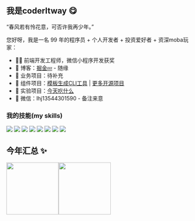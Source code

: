 ## 我是coderItway 😋

“春风若有怜花意，可否许我再少年。”

您好呀，我是一名 99 年的程序员 + 个人开发者 + 投资爱好者 + 资深moba玩家：

- 👨‍💻 前端开发工程师，微信小程序开发获奖
- 📝 博客：[掘金💤](https://juejin.cn/user/3518872093460680) - 随缘
- 🏡 业务项目：待补充
- 🚀 组件项目：<a href="https://github.com/coderItway/vue-turbo-cli" target="_blank">模板生成CLI工具</a> | <a href="https://github.com/coderItway?tab=repositories" target="_blank">更多开源项目</a>
- 🔬 实验项目：<a href="https://github.com/coderItway/cursor-food-fate" target="_blank">今天吃什么</a>
- 🤺 微信：lhj13544301590 - 备注来意

### 我的技能(my skills)   

![](https://img.shields.io/badge/-HTML-FF581E?style=flat-square&logo=HTML5&logoColor=fff)
![](https://img.shields.io/badge/-CSS-1457A9?style=flat-square&logo=CSS3&logoColor=fff)
![](https://img.shields.io/badge/-JavaScript-3e74a2?style=flat-square&logo=JavaScript&logoColor=fff)
![](https://img.shields.io/badge/-TypeScript-2496ED?style=flat-square&logo=TypeScript&logoColor=fff)
![](https://img.shields.io/badge/-Node.js-339933?style=flat-square&logo=Node.js&logoColor=fff)
![](https://img.shields.io/badge/-Vue-4fc08d?style=flat-square&logo=Vue.js&logoColor=fff)
![](https://img.shields.io/badge/-MySQL-4479A1?style=flat-square&logo=MySQL&logoColor=fff)
![](https://img.shields.io/badge/-Git-E84E31?style=flat-square&logo=Git&logoColor=fff)

## 今年汇总 ✨

<img align="" height="137px" src="https://github-readme-stats.vercel.app/api?username=coderItway&hide_title=true&hide_border=true&show_icons=true&include_all_commits=true&line_height=21&bg_color=0,EC6C6C,FFD479,FFFC79,73FA79&theme=graywhite&locale=cn" /><img align="" height="137px" src="https://github-readme-stats.vercel.app/api/top-langs/?username=coderItway&hide_title=true&hide_border=true&layout=compact&bg_color=0,73FA79,73FDFF,D783FF&theme=graywhite&locale=cn" />

